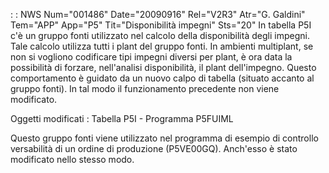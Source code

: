  :  : NWS Num="001486" Date="20090916" Rel="V2R3" Atr="G. Galdini" Tem="APP" App="P5" Tit="Disponibilità impegni" Sts="20"
In tabella P5I c'è un gruppo fonti utilizzato nel calcolo della disponibilità degli impegni.
Tale calcolo utilizza tutti i plant del gruppo fonti.
In ambienti multiplant, se non si vogliono codificare tipi impegni diversi per plant, è ora data la possibilità di forzare, nell'analisi disponibilità, il plant dell'impegno. Questo comportamento
è guidato da un nuovo calpo di tabella (situato accanto al gruppo fonti). In tal modo il funzionamento precedente non viene modificato.

Oggetti modificati :  Tabella P5I - Programma P5FUIML

Questo gruppo fonti viene utilizzato nel programma di esempio di controllo versabilità di un ordine
di produzione (P5VE00GQ). Anch'esso è stato modificato nello stesso modo.
